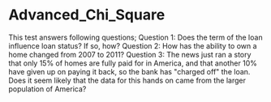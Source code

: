 # Advanced_Chi_Square

This test answers following questions;
Question 1: Does the term of the loan influence loan status? If so, how?
Question 2: How has the ability to own a home changed from 2007 to 2011?
Question 3: The news just ran a story that only 15% of homes are fully paid for in America, and that another 10% have given up on paying it back, so the bank has "charged off" the loan. Does it seem likely that the data for this hands on came from the larger population of America?

